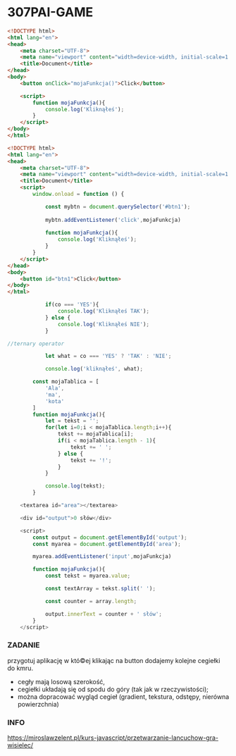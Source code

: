 # 307PAI-GAME
```html
<!DOCTYPE html>
<html lang="en">
<head>
    <meta charset="UTF-8">
    <meta name="viewport" content="width=device-width, initial-scale=1.0">
    <title>Document</title>
</head>
<body>
    <button onClick="mojaFunkcja()">Click</button>

    <script>
        function mojaFunkcja(){
            console.log('Kliknąłeś');
        }
    </script>
</body>
</html>
```


```html
<!DOCTYPE html>
<html lang="en">
<head>
    <meta charset="UTF-8">
    <meta name="viewport" content="width=device-width, initial-scale=1.0">
    <title>Document</title>    
    <script>
        window.onload = function () {

            const mybtn = document.querySelector('#btn1');
            
            mybtn.addEventListener('click',mojaFunkcja)
            
            function mojaFunkcja(){
                console.log('Kliknąłeś');
            }
        }
    </script>
</head>
<body>
    <button id="btn1">Click</button>
</body>
</html>
```

```js
            if(co === 'YES'){
                console.log('Kliknąłeś TAK');
            } else {
                console.log('Kliknąłeś NIE');
            }

//ternary operator

            let what = co === 'YES' ? 'TAK' : 'NIE';

            console.log('kliknąłeś', what);
```


```js
        const mojaTablica = [
            'Ala',
            'ma',
            'kota'
        ]
        function mojaFunkcja(){
            let = tekst = '';
            for(let i=0;i < mojaTablica.length;i++){
                tekst += mojaTablica[i];
                if(i < mojaTablica.length - 1){
                    tekst += ' ';
                } else {
                    tekst += '!';
                }
            }

            console.log(tekst);
        }
```
```js
    <textarea id="area"></textarea>

    <div id="output">0 słów</div>

    <script>       
        const output = document.getElementById('output');
        const myarea = document.getElementById('area');

        myarea.addEventListener('input',mojaFunkcja)

        function mojaFunkcja(){
            const tekst = myarea.value;

            const textArray = tekst.split(' ');

            const counter = array.length;

            output.innerText = counter + ' słów';
        }
    </script>
```
### ZADANIE
przygotuj aplikację w któ©ej klikając na button dodajemy kolejne cegiełki do kmru.
- cegły mają losową szerokość,
- cegiełki układają się od spodu do góry (tak jak w rzeczywistości);
- można dopracować wygląd cegieł (gradient, tekstura, odstępy, nierówna powierzchnia) 

### INFO

https://miroslawzelent.pl/kurs-javascript/przetwarzanie-lancuchow-gra-wisielec/

